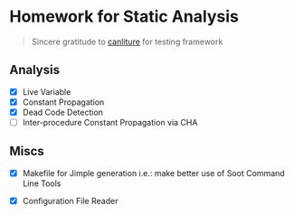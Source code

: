 # Homework for Static Analysis

> Sincere gratitude to [canliture](https://github.com/canliture/nju-software-analysis-homework) for testing framework

## Analysis 
- [x] Live Variable 
- [x] Constant Propagation
- [x] Dead Code Detection 
- [ ] Inter-procedure Constant Propagation via CHA

## Miscs
- [x] Makefile for Jimple generation i.e.: make better use of Soot Command Line Tools
- [x] Configuration File Reader

